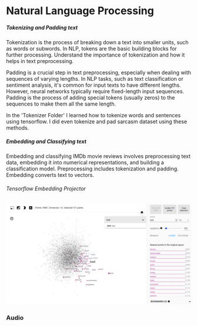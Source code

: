 # Natural Language Processing
##### Tokenizing and Padding text
Tokenization is the process of breaking down a text into smaller units, such as words or subwords. In NLP, tokens are the basic building blocks for further processing. Understand the importance of tokenization and how it helps in text preprocessing.

Padding is a crucial step in text preprocessing, especially when dealing with sequences of varying lengths. In NLP tasks, such as text classification or sentiment analysis, it's common for input texts to have different lengths. However, neural networks typically require fixed-length input sequences. Padding is the process of adding special tokens (usually zeros) to the sequences to make them all the same length.

In the 'Tokenizer Folder' I learned how to tokenize words and sentences using tensorflow. I did even tokenize and pad sarcasm dataset using these methods.

##### Embedding and Classifying text
Embedding and classifying IMDb movie reviews involves preprocessing text data, embedding it into numerical representations, and building a classification model. Preprocessing includes tokenization and padding. Embedding converts text to vectors.
###### Tensorflow Embedding Projector
![alt text](Embedding/embedding.png)
### Audio

